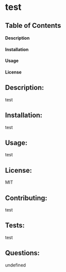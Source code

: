 # test 
## Table of Contents
####    Description
####    Installation
####    Usage
####    License
    
## Description: 
test 
## Installation: 
test 
## Usage: 
test 
## License: 
MIT 
## Contributing:
test 
## Tests: 
test 
## Questions: 
undefined 
   
  
  
